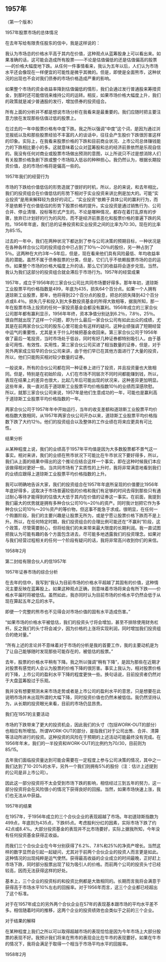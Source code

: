 ## 1957年

 （第一个版本）

1957年股票市场的总体情况

在去年写给有限责任股东的信中，我是这样说的：

我认为市场总的价格水平高于其内在价值，这种观点从蓝筹股身上可以看出来。如果准确的话，这可能会造成所有股票───不论是估值偏低的还是估值偏高的股票──的价格大幅度地下跌。从任何一件事情看来，我认为五年以后，人们认为市场水平还会像现在一样便宜的可能性是微乎其微的。但是，即使是全面熊市，这种状况的出现也不会对我们债券的市场价格造成严重的影响。

如果整个市场的资金收益率降到估值偏低的情形，我们会通过发行普通股来筹措资金，到那时还可能借钱来维持公司的运转。相反，如果市场价格大幅度上升，我们的政策就是减少普通股的发行，增加债券的投资组合。

所有上面的分析并不都是想说市场分析在我看来是最重要的。我们应随时把主要注意力放在发现那些估值过低的股票上。

在过去的一年中股票价格有中度下跌。我之所以强调“中度”这个词，是因为通过浏览报纸以及和那些股票经验不丰富的人的谈话中，往往会产生股价下跌很厉害这样的印象。实际上，在我看来股票价格的下跌和目前商业状况、上市公司总体赚钱能力的下跌相比要小的多。这就意味着公众对蓝筹股和总的经济前景依然是乐观自信的。我没有任何对商业或股票市场做出预测的意图，以上所说只不过是想消除人们有关股票价格急剧下跌或整个市场陷入低谷的种种担心。我仍然认为，根据长期投资价值，总的市场价格将是偏高一些的。

1957年我们的经营行为

市场的下跌给价值低估的形势造就了很好的时机，所以，总的来说，和去年相比，我们的投资组合在价值低估的形势下相对于实业投资来讲比例是加大的。可能“实业投资”是用来解释较为良好的词汇，“实业投资”依赖于具体公司的赢利行为，而不是依赖于在价值低估的形势下股票价格的提升。实业投资是通过销售行为、公司合并、停业清理、投标等形式产生的。不论是哪种情况，都存在着打乱原有的步骤，放弃已计划好的行为的风险，而不是经济前景恶化和股票价格的普遍下跌的风险。1956年年底，我们总的证券投资和实业投资之间的比率为70:30。现在的比率为85:15。

过去的一年中，我们在两种状况下都达到了参与公司决策的预期目标，一种状况是在各种各样合伙公司的投资组合中已占到了10％～20％的股份，另一种占到了5％。这两种在大约3年～5年后，但是，现在看来他们具有风险最低、年均收益率高的潜能。虽然不属于债券股票的分类，但是，它们几乎不依赖股票市场的总的运作。如果整个市场的价格大幅度上升的话，那么它们的收益将会逐步兑现。当然，我认为我们这部分的投资组合就会滞后于市场行为。1957年的经营成果

1957年，成立于1956年的三家合伙公司比共同市场要好得多。那年年初，道琼斯工业股票平均价格指数是499，年底为435，损失64个百分点。如果一个人拥有道琼斯工业股票，那年，他将得到22个百分点的股息，把总的损失降到42个百分点或8.4％。损失几乎和投入到大多数投资基金的所得大致相等，据我所知，那一年在股票市场上投资的任何一家投资基金会都没有赢利。1956年成立的三家合伙公司那年都有赢利显示，1956年年终，资本净值分别达到6.2％，7.8％，25％。很自然就出现了这样一个问题，即为什么最后一家合伙公司有如此出众的成绩，尤其是在前两家合伙公司的股东心里可能会有这样的疑问。这种业绩强调了短期经营中运气的重要性，尤其是关于什么时候把基金收回来。第三家合伙公司于1956年做了最后一笔投资，当时市场处于低谷，同时有好几种证券都特别吸引人。由于基金可用性、有效性、实用性，第三家合伙公司买进了相当数量的证券，但是，对于另外两家成立较早的合伙公司来讲，由于他们早已在其他方面进行了大量的投资，所以，他们只能购买相对较少数量的证券。

一般说来，所有的合伙公司都在同一种证券上进行了投资，并且投资量也大致相同。但是，特别是在初始阶段，人们在市场不同层次不同时间都能赚到钱，所以，表现在结果上的差异也很大，比起几年后可能出现的状况来，这种差异更加明显。这些年来，我一直对高于道琼斯工业股票平均价格指数10％的业绩而深感欣慰。所以，就那三家合伙公司来说，1957年是他们生意成功的一年，可能也是赢利高于道琼斯工业股票平均价格指数的一年。

两家合伙公司于1957年年中开始运行，当年的收支差额和道琼斯工业股票平均价格指数大致相同，从1957年两家合伙公司开办以来，道琼斯工业股票平均价格指数下跌了大约12％。他们的投资组合以及整体的工作业绩在将来应更具有可比性。

结果分析

从某种程度上说，我们的业绩高于1957年平均值是因为大多数股票都不景气这一事实。相对来讲，我们的业绩在熊市状况下可能比在牛市状况下要好得多，所以，我们从上面的结果中得出的这个推论应结合这样一个事实，即在这种时候我们本应该做得相对更好一些。当共同市场有了实质性的上升时，我将非常满意地看到我们的业绩应跟得上道琼斯工业股票平均价格指数的上升。

我可以明确地告诉大家，我们的投资组合在1957年年底所呈现的价值要比1956年年底好得多，这取决于市场普遍较低的价格和我们有足够的时间去得到那些只有通过耐心等待才能得到的估值大大低于其内在价值的证券这一事实。在前面，我提到我们最大的优势就是拥有多种合伙公司10％~20％的资产。同时我计划把它作为多种合伙公司10％～20％资产的等价物，但这事不能急于求成。很明显，在任何一个购置阶段，我们的主要兴趣是让股票无所为，或是宁愿让股票价格下跌而不是上升。所以，在任何特定时期，我们投资组合的合理比例可能还在“不赢利”阶段，这个政策，尽管需要耐心，但将给我们的未来带来最大限度的长期利润。我一直试图把我认为可能有趣的各个方面包含进去，尽可能多地透露我们的投资理念。如果对与我们经营过程相关的任何一个阶段有疑问的话，我将非常高兴收到你们的来信。

1958年2月

 

 

第二封给有限合伙人的信1957年

 

 

1957年证券市场的综合分析

在去年的信中，我写到“我认为目前市场的价格水平超越了其固有的价值，这种情况主要反映在蓝筹股上。如果这种观点正确，则意味着市场将来会有所下跌——价格水平届时将被低估。虽然如此，我亦同时认为目前市场的价格水平仍然会低于从现在算起五年之后的水平。

即便一个完整的熊市也不见得会对市场价值的固有水平造成伤害。”

“如果市场的价格水平被低估，我们的投资头寸将会增加，甚至不排除使用财务杠杆。反之我们的头寸将会减少，因为价格的上涨将实现利润，同时增加我们投资组合的绝对量。”

“所有上述的言论并不意味着对于市场的分析是我的首要工作，我的主要动机是为了让自己能够随时发现那些可能存在的，被低估的股票。”

去年，股票的价格水平稍有下降。我之所以强调“稍有下降”，是因为那些在近期才对股票有感觉的人会认为股票的价格下降的很厉害。事实上我认为，相对股票价格的下降，上市公司的盈利水平下降的程度更快一些。换句话说，目前投资者仍然对于大盘蓝筹股过于乐观。

我并没有想要预测未来市场走势或者是上市公司的盈利水平的意思，只是想要在此说明市场并未出现所谓的大幅下降，同时投资价值也仍然未被低估。我仍然坚持认为，从长期的投资眼光来看，目前的市场仍显昂贵。

我们在1957的主要活动

市场的下跌带来了更大的投资机会，因此我们的头寸（包括WORK-OUT的部分）也相应有所增加。所谓WORK-OUT的部分，是指我们对于公司出售、合并、清算等活动所进行的投资。这种投资的风险在于预期的上述活动可能最终没有完成。在1956年年末，我们的一半投资和WORK-OUT的比例约为70/30，目前则为85/15。

去年我们面临投资量达到可能会需要在一定程度上参与公司决策的情况，其中之一我们达到了10-20%的水平，另外一个我们则拥有5%的股份（注：估计上述提到的公司是非上市公司）。

因此这一部分投资将不太会受到市场下跌的影响，相信经过三到五年的努力，这一部分投资将会在风险很小的情况下获得良好的回报。当然，如果市场快速上涨，我们也无法从中获益。

1957年的结果

在1957年，于1956年成立的三个合伙企业的表现超越了市场。年初道琼斯指数为499点，年底则为435点，下跌65点。考虑股利分红的因素，实际市场下跌了约42点或8.4%。大部分投资基金的表现并不比市场要好，实际上据我所知，今年没有任何投资基金获得正收益。

而我们三个合伙企业在今年分别获得了6.2%、7.8%和25%的净资产增长。当然这样的数字显然会引起一起疑问，尤其对于前两个合伙企业的投资人而言更是如此。这种情况的出现纯粹是运气使然。获得最高收益的企业成立的时间最晚，正好赶上市场下跌，同时部分股票出现了较为吸引人的价格。而前两个公司的投资头寸已经较高，因而无法获得这样的好处。

基本上，三个企业的投资标的和投资比例都是大致相同的。长期而言我将会满意于获得高于市场水平10%左右的回报率。对于1956年而言，这三个企业都已经超出了这个标准。

对于在1957年成立的另外两个合伙企业在57年的表现基本跟市场的平均水平差不多。相信随着时间的推移，这两个企业的投资绩效也会类似于之前的三个企业。

对于结果的解释

在某种程度上我们之所以可以取得超越市场的表现恰恰是因为今年市场上大部分股票的表现不好。我预计我们将来在熊市的表现会比在牛市的表现要好。如果在牛市的情况下，我将会满足于取得一个相当于市场平均水平的回报率。

1958年2月

 







